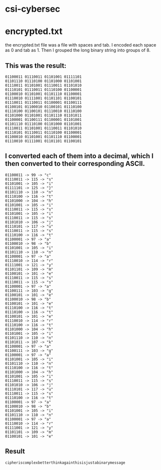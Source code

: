 # csi-cybersec

# encrypted.txt
the encrypted.txt file was a file with spaces and tab. I encoded each space as 0 and tab as 1. Then I grouped the long binary string into groups of 8.

## This was the result:
```
01100011 01110011 01101001 01111101
01101110 01110100 01101000 01101001
01110011 01101001 01110011 01101010
01110101 01110011 01110100 01100001
01100010 01101001 01101110 01100001
01110010 01111001 01101101 01100101
01110011 01110011 01100001 01100111
01100101 01100010 01100101 01110100
01110100 01100101 01110010 01110100
01101000 01101001 01101110 01101011
01100001 01100111 01100001 01101001
01101110 01110100 01101000 01101001
01110011 01101001 01110011 01101010
01110101 01110011 01110100 01100001
01100010 01101001 01101110 01100001
01110010 01111001 01101101 01100101
```

## I converted each of them into a decimal, which I then converted to their corresponding ASCII.
```
01100011 -> 99 -> "c"
01110011 -> 115 -> "s"
01101001 -> 105 -> "i"
01111101 -> 125 -> "}"
01101110 -> 110 -> "n"
01110100 -> 116 -> "t"
01101000 -> 104 -> "h"
01101001 -> 105 -> "i"
01110011 -> 115 -> "s"
01101001 -> 105 -> "i"
01110011 -> 115 -> "s"
01101010 -> 106 -> "j"
01110101 -> 117 -> "u"
01110011 -> 115 -> "s"
01110100 -> 116 -> "t"
01100001 -> 97 -> "a"
01100010 -> 98 -> "b"
01101001 -> 105 -> "i"
01101110 -> 110 -> "n"
01100001 -> 97 -> "a"
01110010 -> 114 -> "r"
01111001 -> 121 -> "y"
01101101 -> 109 -> "m"
01100101 -> 101 -> "e"
01110011 -> 115 -> "s"
01110011 -> 115 -> "s"
01100001 -> 97 -> "a"
01100111 -> 103 -> "g"
01100101 -> 101 -> "e"
01100010 -> 98 -> "b"
01100101 -> 101 -> "e"
01110100 -> 116 -> "t"
01110100 -> 116 -> "t"
01100101 -> 101 -> "e"
01110010 -> 114 -> "r"
01110100 -> 116 -> "t"
01101000 -> 104 -> "h"
01101001 -> 105 -> "i"
01101110 -> 110 -> "n"
01101011 -> 107 -> "k"
01100001 -> 97 -> "a"
01100111 -> 103 -> "g"
01100001 -> 97 -> "a"
01101001 -> 105 -> "i"
01101110 -> 110 -> "n"
01110100 -> 116 -> "t"
01101000 -> 104 -> "h"
01101001 -> 105 -> "i"
01110011 -> 115 -> "s"
01101010 -> 106 -> "j"
01110101 -> 117 -> "u"
01110011 -> 115 -> "s"
01110100 -> 116 -> "t"
01100001 -> 97 -> "a"
01100010 -> 98 -> "b"
01101001 -> 105 -> "i"
01101110 -> 110 -> "n"
01100001 -> 97 -> "a"
01110010 -> 114 -> "r"
01111001 -> 121 -> "y"
01101101 -> 109 -> "m"
01100101 -> 101 -> "e"
```

## Result
```cipheriscomplexbetterthinkagainthisisjustabinarymessage```
